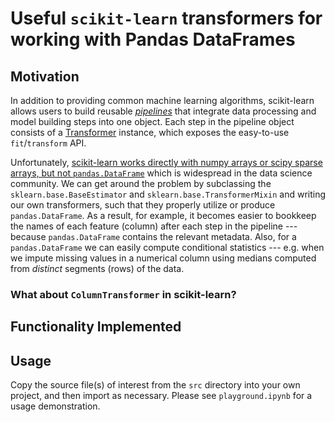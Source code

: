 # Useful `scikit-learn` transformers for working with Pandas DataFrames

## Motivation
In addition to providing common machine learning algorithms, scikit-learn allows users to build
reusable [*pipelines*](https://scikit-learn.org/stable/modules/compose.html#pipeline) that integrate data processing and model building steps into one object. Each step in the pipeline object consists of a [Transformer](https://scikit-learn.org/stable/data_transforms.html) instance, which exposes the easy-to-use `fit`/`transform` API.

Unfortunately, [scikit-learn works directly with numpy arrays or scipy sparse arrays, but not `pandas.DataFrame`](https://scikit-learn.org/stable/faq.html#why-does-scikit-learn-not-directly-work-with-for-example-pandas-dataframe) which is widespread in the data science community. We can get around the problem by subclassing the `sklearn.base.BaseEstimator` and `sklearn.base.TransformerMixin` and writing our own transformers, such that they properly utilize or produce `pandas.DataFrame`. As a result, for example, it becomes easier to bookkeep the names of each feature (column) after each step in the pipeline --- because `pandas.DataFrame` contains the relevant metadata. Also, for a `pandas.DataFrame` we can easily compute conditional statistics --- e.g. when we impute missing values in a numerical column using medians computed from *distinct* segments (rows) of the data.

### What about `ColumnTransformer` in scikit-learn?


## Functionality Implemented


## Usage
Copy the source file(s) of interest from the `src` directory into your own project, and then import as necessary. Please see `playground.ipynb` for a usage demonstration.